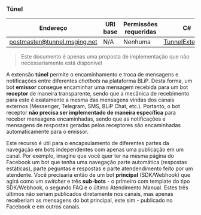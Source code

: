 ### Túnel
| Endereço                     | URI base      | Permissões requeridas   | C#              |
|------------------------------|---------------|-------------------------|-----------------|
| postmaster@tunnel.msging.net | N/A | Nenhuma | [TunnelExtension](https://github.com/takenet/messaginghub-client-csharp/blob/master/src/Takenet.MessagingHub.Client/Extensions/Tunnel/TunnelExtension.cs) |

> Este documento é apenas uma proposta de implementação que não necessariamente está disponível

A extensão **túnel** permite o encaminhamento e troca de mensagens e notificações entre diferentes *chatbots* na plataforma BLiP. Desta forma, um bot **emissor** consegue encaminhar uma mensagem recebida para um bot **receptor** de maneira transparente, sendo que a mecânica de recebimento para este é exatamente a mesma das mensagens vindas dos canais externos (Messenger, Telegram, SMS, BLiP Chat, etc.). Portanto, o bot receptor **não precisa ser implementado de maneira específica** para receber mensagens encaminhadas, sendo que as notificações e mensagens de respostas geradas pelos receptores são encaminhadas automaticamente para o emissor.

Este recurso é útil para o encapsulamento de diferentes partes da navegação em bots independentes com apenas uma publicação em um canal. Por exemplo, imagine que você quer ter na mesma página do Facebook um bot que tenha uma navegação parte automática (respostas estáticas), parte peguntas e respostas e parte atendendimento feito por um atendente. Você precisaria então de um bot **principal** (SDK/Webhook) que agirá como um *switcher* e três **sub-bots** - o primeiro com template do tipo SDK/Webhook, o segundo FAQ e o último Atendimento Manual. Estes três últimos não seriam publicados diretamente nos canais, mas apenas receberiam as mensagens do bot principal, este sim - publicado no Facebook e em outros canais.


